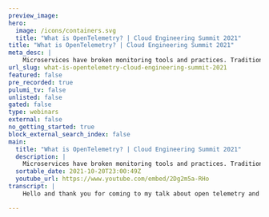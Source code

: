 ```yaml
---
preview_image:
hero:
  image: /icons/containers.svg
  title: "What is OpenTelemetry? | Cloud Engineering Summit 2021"
title: "What is OpenTelemetry? | Cloud Engineering Summit 2021"
meta_desc: |
    Microservices have broken monitoring tools and practices. Traditional methods of application logging and host-based metrics can’t provide accurate ...
url_slug: what-is-opentelemetry-cloud-engineering-summit-2021
featured: false
pre_recorded: true
pulumi_tv: false
unlisted: false
gated: false
type: webinars
external: false
no_getting_started: true
block_external_search_index: false
main:
  title: "What is OpenTelemetry? | Cloud Engineering Summit 2021"
  description: |
    Microservices have broken monitoring tools and practices. Traditional methods of application logging and host-based metrics can’t provide accurate and timely signals for issues impacting production. OpenTelemetry solves this dilemma by providing a single set of APIs, SDKs, and automatic instrumentation tools that give you the ability to understand your distributed system and the performance of individual services within it.  Talk by: Liz Fong-Jones Watch more sessions at https://pulumip.us/37bqXgl   0:00 Introduction 1:41 What do we still struggle with? 3:08 How does observability help? 5:13 Observability isn't just the data 6:31 Metrics, logs, and traces, oh my! 8:12 Vendor-neutral instrumentation 9:20 Components of OpenTelemetry 10:33 OpenTelemetry creates the needed data 10:59 Regardless of which language or tech you use 12:36 Context Propagation 13:32 Automatic Instrumentation 15:37 The OpenTelemetry Collector 16:09 Start with auto-instrumentation 16:58 Pick a telemetry backend with confidence 17:26 Instrument manually to get the most value Add custom attributes relevant to business 18:21 Use observability data to level up 19:04 Ways to get involved
  sortable_date: 2021-10-20T23:00:49Z
  youtube_url: https://www.youtube.com/embed/2Dg2m5a-RHo
transcript: |
    Hello and thank you for coming to my talk about open telemetry and observ ability. One of the problems that we have on our plate as software developers is that we waste a lot of time on break, fix work, work that is reactive rather than proactive and doesn't necessarily move the business forward. We waste over 17 hours out of every single week because of technical debt and bad code. According to the stripe developer coefficient report from 2018, why is this? It's because we're tasked with doing three different things all at the same time and it can feel really, really overwhelming. We want to both ship features, more of them faster scale to meet you or demand and decrease down time all at the same time. And we're really afraid that things are not going to work correctly in production, that things are going to break and that we're not going to be able to figure out why. And when we have slow feedback loops, the problem gets even worse because when you've forgotten about what you developed because you turned it over to another team to do integration testing on and it didn't actually release production until two weeks later bundled with 100 pe other people's changes. You'll have no idea why the release was broken. You'll have no choice but to roll it back. But the good news is that progressive delivery culture and dev ops have solved a lot of these challenges by enabling people to have faster feedback cycles and get code deployed to production faster. But that doesn't necessarily solve the problem of what to do once your code reaches production. How do you keep your code running successfully in production? This is a problem that we still struggle with. We struggle with a lot of technical complexity where different microservices are releasing at different rates, faster and faster, creating unknown failure modes that we couldn't have predicted in advance caused by interactions between users and services including noisy neighbors and multi tenant situations and our traditional monitors no longer work. So this is where observ ability and open telemetry can come to our rescue and help solve the problem. Hi, my name is Liz Fog Jones and I'm the principal developer advocate at Honeycomb. But the hat that I'm wearing today is actually that of an open telemetry governance committee member. I am part of a vendor neutral body that is aiming to standardize how we measure and report data from our production systems to enable developers to move faster in production. I'm an elected member of that of that governance committee and I act on behalf of all of those inflammatory rather than just my particular employer. So today, we're going to have covered what's painful in software development, what observable is and how it can help and how open telemetry plays into the observable picture. And then finally I'll give you some starting points as to how you can get started with open telemetry to advance your observ ability journey so that you can get back to shipping code with confidence faster. So let's talk about what observ ability is and isn't observ ability helps us answer questions about our systems questions that the previous generation of technology did not allow us to an answer. Things like what are the common characteristics about the queries that timed out taking more than 500 milliseconds and not just the dimensions that we thought to break down by previously, but new combinations of dimensions, things like language pack browser plug-in, software version data center and to combine all of these things together along with the full execution path of the request rather than being confined to measuring only by predefined dimensions. In order to achieve observ ability, we need to have both instrumentation data and the capability to query it. And I'll tell you more about that in a minute. So there is research done by independent researchers that shows the impact that monitoring and observably have when you advance to observably and not just have monitoring. The accelerated state of Davos report reports that 2016% of teams are elite in the year 2021 and those teams are 4.1 times as likely to integrate observ ability into how they run their services rather than just attempting to passively monitor their services. Solving that problem of the 17 wasted hours per week. Teams with good observable practices, spend more time coding according to the uh Dora research groups accelerate state of DEV support. Additionally, open source technologies such as open telemetry is part of the journey towards becoming an elite team, elite performers that meet reliability targets are 2.4 times more likely to use open source technologies. According to the Dora reports, accelerate state of DEVO report and what do they mean by an elite team? They need a team for which they're able to deploy multiple times per day on demand. And that the lead time from writing a change to having it running in production is measured in hours, not days or months. So you may have heard this before that observ ability has something to do with logs, traces and metrics. The answer is that telemetry data is part of the picture, but it's not the entire picture. Observ ability is about our socio technical systems. It's about the ability of our people to gather the systems to answer important business questions and to get back to doing proactive work. This means that our developers have to be able to write high quality code that's instrumented correctly from the beginning to measure its progress through the systems to debug it in production and then to understand how users are actually utilizing the feature and finally to manage and eliminate tech debt so that we can make sure that our systems are scalable and maintainable into the future. So yes, we do need instrumentation in our code. In order to produce that data, we need to be able to store it. But most importantly, we need to be able to query it to answer questions such as why is our bill taking 15 minutes rather than 10 minutes or why is this particular set of users seeing it should be five hundreds. That's what really matters to our business and not necessarily having a Pokemon situation of collecting all of the different telemetry types just because we can. So let's talk about those data signals though, because they are important to consider your data comes in many different formats. In particular, you may be used to measuring metrics which are aggregate summary statistics that tell you data points such as how many requests did you have in the past five minutes that took between 506 100 milliseconds. You also may be used to diagnostic logs which contain detailed debugging information emitted by processes. But what distributed tracing aims to do is to provide a causal relationship to give you insights into the full life cycle of a request time together the relationship between different bits of your code that are running at different points in the request workload, regardless of how you wind up with data in the end state. The reality is your systems are executing code in order to execute user workflows of some form. And you can have those workflows emit structured data corresponding to those units of work. And then we're able to synthesize metrics logs or distributed traces out of those pieces of structured data. So that's how I encourage you to think about it is that you can choose to imitate it in the format of metrics or in the format of logs or in the form of distributed trace or maybe potentially in the future to utilize new things like continuous profiling everywhere. So you have to be able to generate the data, send the data somewhere, store it and then visualize it. And that's where open telemetry comes in as a vendor neutral solution that enables you to correlate multiple types of telemetry together. So open telemetry arose as a vendor neutral project whose goal is to make telemetry simple for end users. So you don't need to change or re instrument your code every time you decide to change back ends or change vendors. It's also the combination of two previous open uh open standards, open senses and open tracing that were both trying to achieve the same thing and realized that they would be better off if and the ecosystem would be better off if we joined forces together. So open to Lary supports tracing context propagation and metrics today and has emerging work around logs as well as continuous profiling signals. These projects have been in the works for a while. Open Tracing was founded over five years ago in 2016 and Open Telemetry is formed as the merger of Open Tracing and Open Census in 2018. As of when I record this in October of 2021. Open Telemetry's specification has reached general availability and open telemetry is available in some of the most pop popular languages as a generally available product. So open telemetry consists of a number of moving parts that I think are all important and all work together to produce an optimal result. The most important part about open telemetry is that it's a cross language specification that no matter how many different languages you use in your project, you can use open telemetry as one seamless set of API S that work consistently together and transmit data in a consistent manner in order to measure the properties of your system and get the debugging data that you need. Additionally, there's also the open telemetry collector which is a Swiss army knife that enables you to ingest telemetry in any format, whether it's produced by open telemetry libraries or not and to emit it in a variety of different supported formats. Third, for every language, there is an implementation of the specification both in terms of an API that code can call by end users or by library authors as well as an SDK that actually takes those incoming API calls and turns it into pieces of telemetry that gets sent out over the wire. Finally, there's automatic insert patient libraries that make it very easy to get data flowing without writing very much code. So referring back to that earlier diagram, open telemetry creates all of the necessary data so that you can understand your systems, understand where they're going wrong or where they're working correctly. But we're relatively agnostic about what you do with that data once you've produced it, and that way we preserve interoperability and flexibility for our end users. So open telemetry also works regardless of what language or technology you use. Not only do we support light everything from java and dot net to node in Python, but we also even have emerging things such as a cli integration. So you can wrap your shell scripts with open telemetry. And that will enable you to understand the performance of your shell scripts and performance of any applications that are called via shelling out. So what do I mean by the API S? Well, let's demonstrate what the open telemetry API S look like in Gola. For instance, what open telemetry provides is a mechanism for you to say I want to trace this particular library and I don't need to care whether or not the end user has set up open telemetry or not. If the end user hasn't set up open telemetry, it's still safe to call the API and it won't do anything. But if someone has configured the SDK, then they'll immediately start getting useful data from my library. So within one of the functions of my library, I could take the languages, standard context object. And then I can say I want to create a span and close the, the trace span when this function terminates and I might set parameters and attributes in order to provide instrumentation that lets people know what a what function uh calls were made and what their attributes were that were passed along. When you initialized that call, this enables people to have a fine grained understanding of what your library is doing and what it's spending its time doing in case it gets slow or starts submitting errors open to lure also implements the W three C trace contact standard, which is a worldwide web consortium standard that says this is how we define what a trace id is or a request id and what an individual uh trace span id is. And how do we transmit that information from process to process and from web server to web server, API server to API server so that we can understand the full flow of execution. And not just that we're also able to understand things that we want to pass along all the way down to individual end points. For instance, where did this request come from so that we can make smarter decisions about routing along the way. So, distributed con propagation is a crucial part of open telomere because it enables us to correlate requests no matter where in the system they're happening. So that when we collect that data in the end, we're able to understand and retroactively figure out what happened. But you don't necessarily have to manually write instrumentation if you're an end user. Because open telemetry aims to make instrumentation ubiquitous. So we've written wrappers or directly integrated with common frameworks in each language to make sure that you're able to always have an active trace context if you're using for instance, express and no Js or the H GDP libraries and go. So you're able to just say, hey, by the way, wrap this function with this automatic instrumentation handler and we'll take care of the rest. We'll take care of recording the HTP status code, the duration, the uh method name. These are all things that will just automatically record. But if you have something additional, you want to add on, we're always happy to give you direct access to the trace spas, you can add in your own attributes. So when you define the API calls, that doesn't necessarily mean that you're emitting open telemetry data right off the bat. That way it's safe for anyone to compile into their binary. But the SDK implements trace and span collection and actually starts collecting that data and then you can configure exporters to send data wherever you like. And that could be anything from an existing format or the new open telemetry format, which is a common language that open telemetry speaks regardless of whether it's the collector or of supporting back end or whether it's the uh SDK producing the code and the collector is important because it, as I said, it's a Swiss army knife. It proxies data between the instrument code and the backend services. And that means it's just a config change, not a code change to recompile if you want to try out a different back end. So in terms of export, as I said, the open telemetry protocol is our native native proto buffer JSON format that enables people to have one common way to import and export telemetry data. But we're also cross compatible with things like Jaeger, which is an established tracing product or prometheus, which is an established metrics product. The collector is able to receive things in whatever format, potentially enhance it with information about the current resource. And it can even do things like drop personally identifying information or t the data to multiple different backends. In order to make it as easy as possible for you to have data portability, you can also run it as a side card in order to collect local information about the currently running container or pod. So what do I do? Knowing about open telemetry components. Well, let's talk about what the journey of an open telemetry adopter looks like if you choose to adopt open telemetry. The first place I encourage you to start is to start with open telemetry's automatic instrumentation, especially if you're using a language like Java, you can go ahead and install the open telemetry agent which will automatically hook into your server and will automatically start measuring your GR PC server or your HGEP server. So attach the agent to a few tightly connected services within your infrastructure. You don't have to deploy it everywhere and configure the exporter to send data somewhere immediately useful. For instance, you can send that data to an open to entry collector that's located on as a sidecar on your local host. And then you can immediately route that data to a back end. For instance, you could choose to use Yeager and Prometheus which are open source software or you can use the generous free here of a large number of vendors that support open telemetry. And it's just a config file option in your collector to choose where to route the data. And you can try out multiple providers as your needs grow because it's just adding additional stanza to say, hey, I want to try out lights step or I want to try out honeycomb. And then after that, the thing that I recommend is adding custom attributes that are relevant to your business to start measuring smaller units of work if you discover that request is taking a while and you don't have visibility into why you may want to add a trace span covering part of that unit of work to understand where is it spending its time and how can I optimize it? You can also start implementing across multiple services beyond your initial seed set of services and potentially do conic propagation for everything ranging from your Amazon load balancer or Google cloud balancer all the way down to things like event driven services C FA or even use open telemetry's newly adopted project SQL commenter which enables you to correlate your application traces to the slow query log in your database server. So there's a wide number of ways you can go with open palm tree because it's so extensible. And as you evolve, you'll be able to use observ ability data to make your systems run better and to make your teams function better use observable data to level up with things like service level objectives. So you can measure the impact to end users as measured by real user monitoring and then to be able to use uh distributed tracing to debug those issues all the way down to the service emitting errors. You can also graph the chart of services to understand. Do I have dependency cycles? Do I have single points of failure? And then finally, challengery data can be useful in order to understand, should I potentially automatically remediate and drain from a bad availability zone or roll back a problematic release. So that's what I have to share with you today is how open telemetry relates to observ ability and how observably can make your life easier by making it possible to understand who is impacted and why they're impacted in the event that you're having unexpected or turbulent conditions in production. If you're interested in learning more about observ ability, you can go and visit the C MC F Observable Technical Advisory Group on the cloud native computing Foundation Slack. You can also check out Open Tole Mery on cloud native computing Foundation slack or visit our website open telemetry dot IO. I also encourage people getting into service level objectives to check out open slo which is a new standard being developed to use telemetry data to measure service level objectives. Finally, if you're interested in seeing me speak more about open telemetry, you can go and look at my Twitter or the open telemetry, Twitter or Twitch. And I'm always happy to meet people over a video conference if you'd like to spend 30 minutes pairing or asking questions about how to adopt open telemetry and how to make your life as a developer more productive and to sleep better at night. Thank you very much and I look forward to taking your questions and to conduct the uh fires site chat. You can find me at honey dot co slash Liz and I'm Liz Liz the gray on Twitter. Thanks.

---
```

